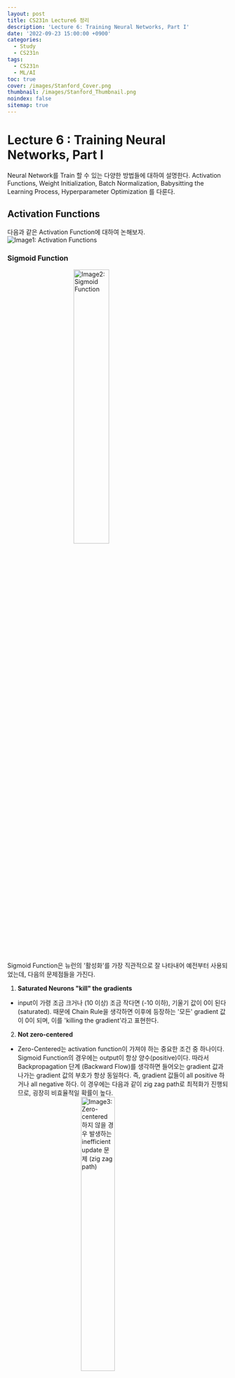 ```yaml
---
layout: post
title: CS231n Lecture6 정리
description: 'Lecture 6: Training Neural Networks, Part I'
date: '2022-09-23 15:00:00 +0900'
categories:
  - Study
  - CS231n
tags:
  - CS231n
  - ML/AI
toc: true
cover: /images/Stanford_Cover.png
thumbnail: /images/Stanford_Thumbnail.png
noindex: false
sitemap: true
---
```


# Lecture 6 : Training Neural Networks, Part I
Neural Network를 Train 할 수 있는 다양한 방법들에 대하여 설명한다. Activation Functions, Weight Initialization, Batch Normalization, Babysitting the Learning Process, Hyperparameter Optimization 를 다룬다. 

<!-- more -->

## Activation Functions
다음과 같은 Activation Function에 대하여 논해보자.
 <img src='../../../../images/post/CS231n_Lecture6_Img1.jpg' alt='Image1: Activation Functions' style="display: block; margin: 0 auto"> </img>

### Sigmoid Function
 <img src='../../../../images/post/CS231n_Lecture6_Img2.jpg' alt='Image2: Sigmoid Function' style="display: block; margin: 0 auto; width: 40% ; height: 40%"> </img>

Sigmoid Function은 뉴런의 '활성화'를 가장 직관적으로 잘 나타내어 예전부터 사용되었는데, 다음의 문제점들을 가진다. 

1) **Saturated Neurons "kill" the gradients**
- input이 가령 조금 크거나 (10 이상) 조금 작다면 (-10 이하), 기울기 값이 0이 된다 (saturated). 때문에 Chain Rule을 생각하면 이후에 등장하는 '모든' gradient 값이 0이 되며, 이를 'killing the gradient'라고 표현한다. 

2) **Not zero-centered**
- Zero-Centered는 activation function이 가져야 하는 중요한 조건 중 하나이다. Sigmoid Function의 경우에는 output이 항상 양수(positive)이다. 따라서 Backpropagation 단계 (Backward Flow)를 생각하면 들어오는 gradient 값과 나가는 gradient 값의 부호가 항상 동일하다. 즉, gradient 값들이 all positive 하거나 all negative 하다. 이 경우에는 다음과 같이 zig zag path로 최적화가 진행되므로, 굉장히 비효율적일 확률이 높다.
 <img src='../../../../images/post/CS231n_Lecture6_Img3.jpg' alt='Image3: Zero-centered 하지 않을 경우 발생하는 inefficient update 문제 (zig zag path)' style="display: block; margin: 0 auto; width: 40% ; height: 40%"> </img>

3) exp() is computationally expensive

위의 $tanh(x)$ function은 zero centered 라는 점에서 sigmoid function 보다 좋지만, saturated 되었을 때 발생하는 gradient killing 문제는 해결되지 않았다. 

### ReLU Function (Rectified Linear Unit)
 <img src='../../../../images/post/CS231n_Lecture6_Img4.jpg' alt='Image4: ReLU Function' style="display: block; margin: 0 auto; width: 40% ; height: 40%"> </img>

ReLU function은 + region 에서 saturate 되지 않고, very computationally efficient 하며, sigmoid와 tanh에 비해 빨리 수렴한다(약 6배)는 장점이 있지만, zero-centered 하지 않다. 절반의 영역(- region)에서 saturate 되므로, 아주 작은 양의 bias를 통해 ReLU neuron을 initialize 하는 것이 좋다. 

ReLU function의 문제들을 극복하기 위하여 Leaky ReLU(saturate 하지 않으며, 따라서 뉴런이 "죽지" 않는다), ELU(Leaky ReLU에 비해 노이즈에 강하지만 computationally expensive한 exp 연산이 필요함) 등을 이용한다.

### 요약
- **ReLU** 를 이용하라. (learning rate의 선정에 유의한다)
- **Leaky ReLU, Maxout, ELU**를 시도해봐라.
- tanh 를 시도해 보되, 큰 기대는 하지 마라.
- **Sigmoid는 사용하지 마라**

## Weight Initialization
Fully Connected Net 에서 등장하는 weight $W$ 는 모델이 학습을 통하여 최적의 값을 정해 나간다(backprop). 그렇다면, 처음에는 어떤 값들로 초기화를 해 주어야 하는가?

Idea 1 ) **W = 0** init
모든 값들을 0으로 초기화하는 방법은 어떨까. 결론적으로, 이는 **절대 하지 말아야 하는 방법**이다. 이 경우에는 
